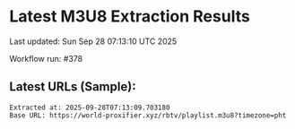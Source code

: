 # Latest M3U8 Extraction Results

Last updated: Sun Sep 28 07:13:10 UTC 2025

Workflow run: #378

## Latest URLs (Sample):
```
Extracted at: 2025-09-28T07:13:09.703180
Base URL: https://world-proxifier.xyz/rbtv/playlist.m3u8?timezone=pht

```
